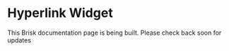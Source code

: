 # Hyperlink Widget  
  
This Brisk documentation page is being built. Please check back soon for updates 
